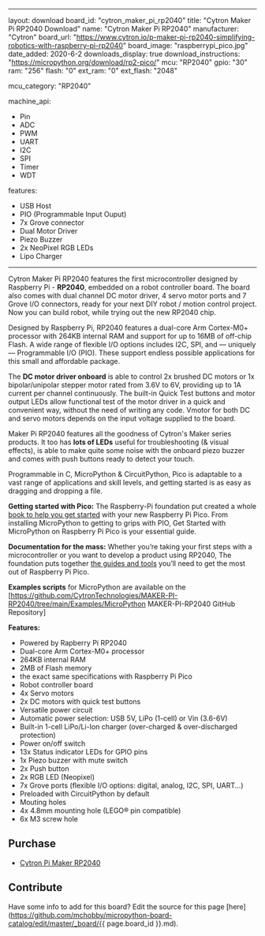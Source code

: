
---
layout: download
board_id: "cytron_maker_pi_rp2040"
title: "Cytron Maker Pi RP2040 Download"
name: "Cytron Maker Pi RP2040"
manufacturer: "Cytron"
board_url: "https://www.cytron.io/p-maker-pi-rp2040-simplifying-robotics-with-raspberry-pi-rp2040"
board_image: "raspberrypi_pico.jpg"
date_added: 2020-6-2
downloads_display: true
download_instructions: "https://micropython.org/download/rp2-pico/"
mcu: "RP2040"
gpio: "30"
ram: "256"
flash: "0"
ext_ram: "0"
ext_flash: "2048"

mcu_category: "RP2040"

machine_api:
  - Pin
  - ADC
  - PWM
  - UART
  - I2C
  - SPI
  - Timer
  - WDT

features:
  - USB Host
  - PIO (Programmable Input Ouput)
  - 7x Grove connector
  - Dual Motor Driver
  - Piezo Buzzer
  - 2x NeoPixel RGB LEDs 
  - Lipo Charger
---
Cytron Maker Pi RP2040 features the first microcontroller designed by Raspberry Pi - **RP2040**, embedded on a robot controller board. The board also comes with dual channel DC motor driver, 4 servo motor ports and 7 Grove I/O connectors, ready for your next DIY robot / motion control project. Now you can build robot, while trying out the new RP2040 chip.

Designed by Raspberry Pi, RP2040 features a dual-core Arm Cortex-M0+ processor with 264KB internal RAM and support for up to 16MB of off-chip Flash. A wide range of flexible I/O options includes I2C, SPI, and — uniquely — Programmable I/O (PIO). These support endless possible applications for this small and affordable package.

The **DC motor driver onboard** is able to control 2x brushed DC motors or 1x bipolar/unipolar stepper motor rated from 3.6V to 6V, providing up to 1A current per channel continuously. The built-in Quick Test buttons and motor output LEDs allow functional test of the motor driver in a quick and convenient way, without the need of writing any code. Vmotor for both DC and servo motors depends on the input voltage supplied to the board.

Maker Pi RP2040 features all the goodness of Cytron's Maker series products. It too has **lots of LEDs** useful for troubleshooting (& visual effects), is able to make quite some noise with the onboard piezo buzzer and comes with push buttons ready to detect your touch.


Programmable in C, MicroPython & CircuitPython, Pico is adaptable to a vast range of applications and skill levels, and getting started is as easy as dragging and dropping a file.


**Getting started with Pico:** The Raspberry-Pi foundation put created a whole [book to help you get started](https://www.raspberrypi.org/products/micropython-pico/) with your new Raspberry Pi Pico. From installing MicroPython to getting to grips with PIO, Get Started with MicroPython on Raspberry Pi Pico is your essential guide.


**Documentation for the mass:** Whether you’re taking your first steps with a microcontroller or you want to develop a product using RP2040, The foundation puts together [the guides and tools](https://www.raspberrypi.org/documentation/rp2040/getting-started/) you’ll need to get the most out of Raspberry Pi Pico.

**Examples scripts** for MicroPython are available on the [https://github.com/CytronTechnologies/MAKER-PI-RP2040/tree/main/Examples/MicroPython MAKER-PI-RP2040 GitHub Repository] 


**Features:**
* Powered by Rapberry Pi RP2040
 * Dual-core Arm Cortex-M0+ processor
 * 264KB internal RAM
 * 2MB of Flash memory
 * the exact same specifications with Raspberry Pi Pico
* Robot controller board
 * 4x Servo motors
 * 2x DC motors with quick test buttons
* Versatile power circuit
 * Automatic power selection: USB 5V, LiPo (1-cell) or Vin (3.6-6V)
 * Built-in 1-cell LiPo/Li-Ion charger (over-charged & over-discharged protection)
 * Power on/off switch
* 13x Status indicator LEDs for GPIO pins
* 1x Piezo buzzer with mute switch
* 2x Push button
* 2x RGB LED (Neopixel)
* 7x Grove ports (flexible I/O options: digital, analog, I2C, SPI, UART...)
* Preloaded with CircuitPython by default
* Mouting holes
 * 4x 4.8mm mounting hole (LEGO® pin compatible)
 * 6x M3 screw hole

## Purchase

* [Cytron Pi Maker RP2040](https://www.cytron.io/p-maker-pi-rp2040-simplifying-robotics-with-raspberry-pi-rp2040)

## Contribute

Have some info to add for this board? Edit the source for this page [here](https://github.com/mchobby/micropython-board-catalog/edit/master/_board/{{ page.board_id }}.md).


